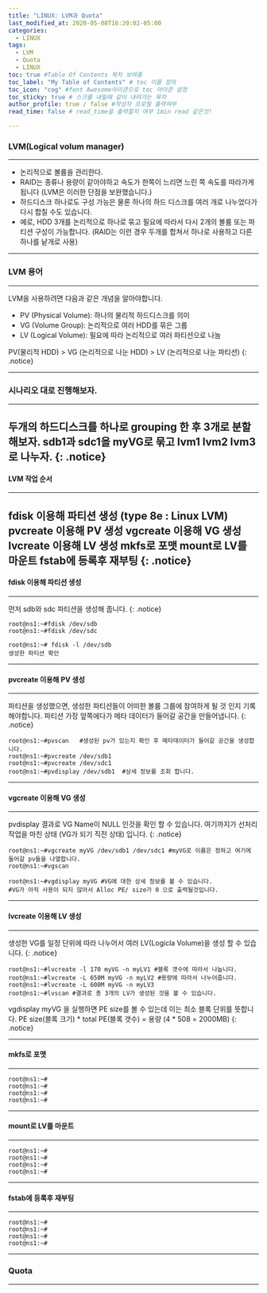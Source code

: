 ```yaml
---
title: "LINUX: LVM과 Quota"
last_modified_at: 2020-05-08T16:20:02-05:00
categories:
  - LINUX
tags:
  - LVM
  - Quota
  - LINUX
toc: true #Table Of Contents 목차 보여줌
toc_label: "My Table of Contents" # toc 이름 정의
toc_icon: "cog" #font Awesome아이콘으로 toc 아이콘 설정
toc_sticky: true # 스크롤 내릴때 같이 내려가는 목차
author_profile: true / false #작성자 프로필 출력여부
read_time: false # read_time을 출력할지 여부 1min read 같은것!

---
```

### LVM(Logical volum manager)
---
* 논리적으로 볼륨을 관리한다.
* RAID는 종류나 용량이 같아야하고 속도가 한쪽이 느리면 느린 쪽 속도를 따라가게 됩니다 (LVM은 이러한 단점을 보완했습니다.)
* 하드디스크 하나로도 구성 가능은 물론 하나의 하드 디스크를 여러 개로 나누었다가 다시 합칠 수도 있습니다.
* 예로, HDD 3개를 논리적으로 하나로 묶고 필요에 따라서 다시 2개의 볼륨 또는 파티션 구성이 가능합니다. (RAID는 이런 경우 두개를 합쳐서 하나로 사용하고 다른 하나를 낱개로 사용)

---
### LVM 용어
---
LVM을 사용하려면 다음과 같은 개념을 알아야합니다.

* PV (Physical Volume): 하나의 물리적 하드디스크를 의미
* VG (Volume Group): 논리적으로 여러 HDD를 묶은 그룹
* LV (Logical Volume): 필요에 따라 논리적으로 여러 파티션으로 나눔

PV(물리적 HDD) > VG (논리적으로 나눈 HDD) > LV (논리적으로 나눈 파티션)
{: .notice}

---
### 시나리오 대로 진행해보자.
---
두개의 하드디스크를 하나로 grouping 한 후 3개로 분할해보자. sdb1과 sdc1을 myVG로 묶고 lvm1 lvm2 lvm3 로 나누자.
{: .notice}
---
#### LVM 작업 순서
---
fdisk 이용해 파티션 생성 (type 8e : Linux LVM)
pvcreate 이용해 PV 생성
vgcreate 이용해 VG 생성
lvcreate 이용해 LV 생성
mkfs로 포맷
mount로 LV를 마운트
fstab에 등록후 재부팅
{: .notice}
---
#### fdisk 이용해 파티션 생성
---
먼저 sdb와 sdc 파티션을 생성해 줍니다.
{: .notice}
```console
root@ns1:~#fdisk /dev/sdb
root@ns1:~#fdisk /dev/sdc

root@ns1:~# fdisk -l /dev/sdb
생성한 파티션 확인
```
---
#### pvcreate 이용해 PV 생성
---
파티션을 생성했으면, 생성한 파티션들이 어떠한 볼륨 그룹에 참여하게 될 것 인지 기록해야합니다.
파티션 가장 앞쪽에다가 메타 데이터가 들어갈 공간을 만들어냅니다.
{: .notice}
```console
root@ns1:~#pvscan	#생성된 pv가 있는지 확인 후 메타데이터가 들어갈 공간을 생성합니다.
root@ns1:~#pvcreate /dev/sdb1
root@ns1:~#pvcreate /dev/sdc1
root@ns1:~#pvdisplay /dev/sdb1  #상세 정보를 조회 합니다.
```
---
#### vgcreate 이용해 VG 생성
---
pvdisplay 결과로 VG Name이  NULL 인것을 확인 할 수 있습니다.
여기까지가 선처리 작업을 마친 상태 (VG가 되기 직전 상태) 입니다.
{: .notice}
```console
root@ns1:~#vgcreate myVG /dev/sdb1 /dev/sdc1 #myVG로 이름은 정하고 여기에 들어갈 pv들을 나열합니다.
root@ns1:~#vgscan

root@ns1:~#vgdisplay myVG #VG에 대한 상세 정보를 볼 수 있습니다.
#VG가 아직 사용이 되지 않아서 Alloc PE/ size가 0 으로 출력될것입니다.
```
---
#### lvcreate 이용해 LV 생성
---
생성한 VG를 일정 단위에 따라 나누어서 여러 LV(Logicla Volume)을 생성 할 수 있습니다.
{: .notice}
```console
root@ns1:~#lvcreate -l 170 myVG -n myLV1 #블록 갯수에 따라서 나눕니다.
root@ns1:~#lvcreate -L 650M myVG -n myLV2 #용량에 따라서 나누어줍니다.
root@ns1:~#lvcreate -L 600M myVG -n myLV3
root@ns1:~#lvscan #결과로 총 3개의 LV가 생성된 것을 볼 수 있습니다.
```
vgdisplay myVG 을 실행하면 PE size를 볼 수 있는데 이는 최소 블록 단위를 뜻합니다.
PE size(블록 크기) * total PE(블록 갯수) = 용량 (4 * 508 = 2000MB)
{: .notice}

---
#### mkfs로 포맷
---
```console
root@ns1:~#
root@ns1:~#
root@ns1:~#
root@ns1:~#
```
---
#### mount로 LV를 마운트
---
```console
root@ns1:~#
root@ns1:~#
root@ns1:~#
root@ns1:~#
```
---
#### fstab에 등록후 재부팅
---
```console
root@ns1:~#
root@ns1:~#
root@ns1:~#
root@ns1:~#
```
---
### Quota
---
